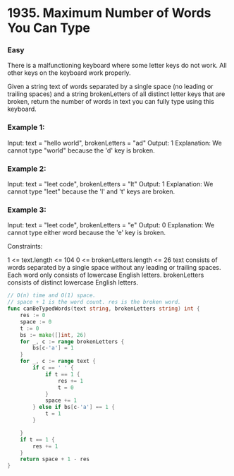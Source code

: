 # 1935. Maximum Number of Words You Can Type

### Easy

There is a malfunctioning keyboard where some letter keys do not work. All other keys on the keyboard work properly.

Given a string text of words separated by a single space (no leading or trailing spaces) and a string brokenLetters of all distinct letter keys that are broken, return the number of words in text you can fully type using this keyboard.

### Example 1:

Input: text = "hello world", brokenLetters = "ad"
Output: 1
Explanation: We cannot type "world" because the 'd' key is broken.

### Example 2:

Input: text = "leet code", brokenLetters = "lt"
Output: 1
Explanation: We cannot type "leet" because the 'l' and 't' keys are broken.

### Example 3:

Input: text = "leet code", brokenLetters = "e"
Output: 0
Explanation: We cannot type either word because the 'e' key is broken.

Constraints:

1 <= text.length <= 104
0 <= brokenLetters.length <= 26
text consists of words separated by a single space without any leading or trailing spaces.
Each word only consists of lowercase English letters.
brokenLetters consists of distinct lowercase English letters.

```go
// O(n) time and O(1) space. 
// space + 1 is the word count. res is the broken word.
func canBeTypedWords(text string, brokenLetters string) int {
	res := 0
	space := 0
	t := 0
	bs := make([]int, 26)
	for _, c := range brokenLetters {
		bs[c-'a'] = 1
	}
	for _, c := range text {
		if c == ' ' {
			if t == 1 {
				res += 1
				t = 0
			}
			space += 1
		} else if bs[c-'a'] == 1 {
			t = 1
		}

	}
	if t == 1 {
		res += 1
	}
	return space + 1 - res
}

```